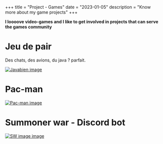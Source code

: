 +++
title = "Project - Games"
date = "2023-01-05"
description = "Know more about my game projects"
+++

**I loooove video-games and I like to get involved in projects that can serve the games community**

# Jeu de pair

Des chats, des avions, du java ? parfait.

[![Javabien image](/img/miou.png)](/posts/projects/javabien/)

# Pac-man

[![Pac-man image](/img/Pacman.png)](/posts/projects/pacman/)

# Summoner war - Discord bot

[![SW image image](/img/sw.jpeg)](/posts/projects/swdiscord/)
